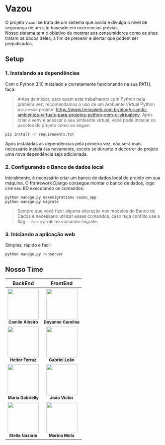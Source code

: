 # Vazou
O projeto ``Vazou`` se trata de um sistema que avalia e divulga o nível de segurança de um site baseado em ocorrencias prévias.</br>
Nosso sistema tem o objetivo de mostrar aos consumidores como os sites tratam os dados deles, a fim de prevenir e alertar que podem ser prejudicados.

## Setup
### 1. Instalando as dependências
Com o Python 3.10 instalado e corretamente funcionando na sua PATH, faça:
> Antes de iniciar, para quem está trabalhando com Python pela primeira vez, recomendamos o uso de um Ambiente Virtual Python para esse projeto: https://www.treinaweb.com.br/blog/criando-ambientes-virtuais-para-projetos-python-com-o-virtualenv. Após criar a venv e acessar o seu ambiente virtual, você pode instalar os pacotes do projeto como se segue:

```
pip install -r requirements.txt
```
Após instaladas as dependências pela primeira vez, não será mais necessário instalá-las novamente, exceto se durante o decorrer do projeto uma nova dependência seja adicionada.
### 2. Configurando o Banco de dados local
Inicialmente, é necessário criar um banco de dados local do projeto em sua máquina. O framework Django consegue montar o banco de dados, logo crie seu BD executando os comandos:
```
python manage.py makemigrations vazou_app
python manage.py migrate
```
> Sempre que você fizer alguma alteração nos modelos do Banco de Dados é necessário utilizar esses comandos, caso haja conflito use a flag ```--run-syncdb``` no comando migrate.

### 3. Iniciando a aplicação web
Simples, rápido e fácil:
```
python manage.py runserver
```

## Nosso Time

| BackEnd      | FrontEnd |
|:----------------:|:-------------------:|
| <img src="https://avatars.githubusercontent.com/u/91702532?v=4" width="100px;" alt=""/><br /><sub><b>Camile Alheiro</b></sub></a> | <img src="https://avatars.githubusercontent.com/u/48994718?v=4" width="100px;" alt=""/><br /><sub><b>Dayanne Carolina</b></sub></a> |
| <img src="https://avatars.githubusercontent.com/u/101341627?v=4" width="100px;" alt=""/><br /><sub><b>Heitor Ferraz</b></sub></a> | <img src="https://avatars.githubusercontent.com/u/110747518?v=4" width="100px;" alt=""/><br /><sub><b>Gabriel Leão</b></sub></a> |
|<img src="https://avatars.githubusercontent.com/u/110747356?v=4" width="100px;" alt=""/><br /><sub><b>Maria Gabrielly</b></sub></a>| <img src="https://avatars.githubusercontent.com/u/83296570?v=4" width="100px;" alt=""/><br /><sub><b>João Victor</b></sub></a> |
| <img src="https://avatars.githubusercontent.com/u/61083199?v=4" width="100px;" alt=""/><br /><sub><b>Stella Nazário</b></sub></a> | <img src="https://avatars.githubusercontent.com/u/110426628?v=4" width="100px;" alt=""/><br /><sub><b>Marina Mota</b></sub></a> |
